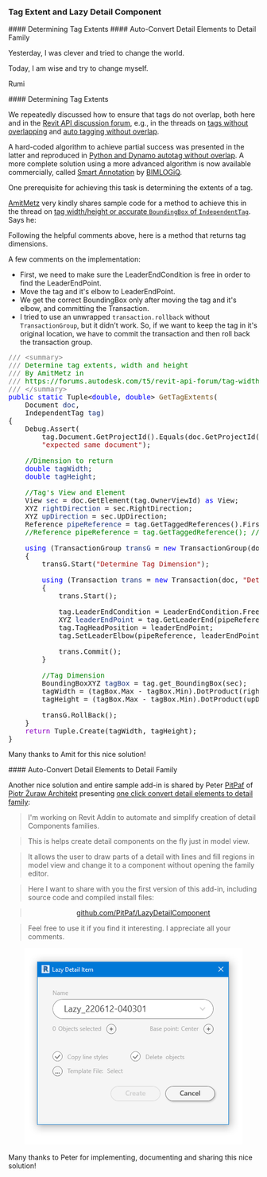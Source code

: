 <head>
<meta http-equiv="Content-Type" content="text/html; charset=utf-8">
<link rel="stylesheet" type="text/css" href="bc.css">
<script src="https://cdn.rawgit.com/google/code-prettify/master/loader/run_prettify.js" type="text/javascript"></script>
</head>

<!---

- Tag Width/Height or Accurate BoundingBox of IndependentTag
  https://forums.autodesk.com/t5/revit-api-forum/tag-width-height-or-accurate-boundingbox-of-independenttag/m-p/11274095

- not trivial to solve: tags without Overlapping
  https://forums.autodesk.com/t5/revit-api-forum/tags-without-overlapping/m-p/11275579

- Auto Tagging without overlap
  https://forums.autodesk.com/t5/revit-api-forum/auto-tagging-without-overlap/td-p/9996808
  
- Python and Dynamo Autotag Without Overlap
  https://thebuildingcoder.typepad.com/blog/2021/02/splits-persona-collector-region-tag-modification.html#5

- OS add-in One click convert detail elements to Detail Family
  https://forums.autodesk.com/t5/revit-api-forum/one-click-convert-detail-elements-to-detail-family/td-p/11230155
  
  Peter [PitPaf](https://forums.autodesk.com/t5/user/viewprofilepage/user-id/12564927) of [Piotr Żuraw Architekt](https://www.zurawarchitekt.pl)

One click convert detail elements to Detail Family
Hi All, I'm working on Revit Addin to automate and simplify creation of detail Components families.

This is going to help create detail components on fly just in model view.

My goal is to allow user to draw parts of detail with lines and fill regions in model view and change it to component without opening family editor.

Here I want to share with you first version of this Add-in. Source code and compiled install files:

https://github.com/PitPaf/LazyDetailComponent

Feel free to use it if you find it interesting. I appreciate all your comments

twitter:

 the #RevitAPI @AutodeskForge @AutodeskRevit #bim #DynamoBim #ForgeDevCon 

&ndash;
...

linkedin:

#bim #DynamoBim #ForgeDevCon #Revit #API #IFC #SDK #AI #VisualStudio #Autodesk #AEC #adsk

the [Revit API discussion forum](http://forums.autodesk.com/t5/revit-api-forum/bd-p/160) thread

<center>
<img src="img/" alt="" title="" width="600" height=""/>
<p style="font-size: 80%; font-style:italic"></p>
</center>

-->

### Tag Extent and Lazy Detail Component


####<a name="2"></a> Determining Tag Extents
####<a name="3"></a> Auto-Convert Detail Elements to Detail Family

<p class="quote">Yesterday, I was clever and tried to change the world.</p>
<p class="quote">Today, I am wise and try to change myself.</p>
<p class="author">Rumi</p>

####<a name="2"></a> Determining Tag Extents

We repeatedly discussed how to ensure that tags do not overlap, both here and in
the [Revit API discussion forum](http://forums.autodesk.com/t5/revit-api-forum/bd-p/160),
e.g., in the threads
on [tags without overlapping](https://forums.autodesk.com/t5/revit-api-forum/tags-without-overlapping/m-p/11275579)
and [auto tagging without overlap](https://forums.autodesk.com/t5/revit-api-forum/auto-tagging-without-overlap/td-p/9996808).

A hard-coded algorithm to achieve partial success was presented in the latter and reproduced 
in [Python and Dynamo autotag without overlap](https://thebuildingcoder.typepad.com/blog/2021/02/splits-persona-collector-region-tag-modification.html#5).
A more complete solution using a more advanced algorithm is now available commercially,
called [Smart Annotation](https://bimlogiq.com/products/smart-annotataion) by [BIMLOGiQ](https://bimlogiq.com).

One prerequisite for achieving this task is determining the extents of a tag.

[AmitMetz](https://forums.autodesk.com/t5/user/viewprofilepage/user-id/9455666) very
kindly shares sample code for a method to achieve this in the thread
on [tag width/height or accurate `BoundingBox` of `IndependentTag`](https://forums.autodesk.com/t5/revit-api-forum/tag-width-height-or-accurate-boundingbox-of-independenttag/m-p/11274095).
Says he:
 
Following the helpful comments above, here is a method that returns tag dimensions.

A few comments on the implementation:

- First, we need to make sure the LeaderEndCondition is free in order to find the LeaderEndPoint.
- Move the tag and it's elbow to LeaderEndPoint.
- We get the correct BoundingBox only after moving the tag and it's elbow, and committing the Transaction.
- I tried to use an unwrapped `transaction.rollback` without `TransactionGroup`, but it didn't work.
  So, if we want to keep the tag in it's original location, we have to commit the transaction and then roll back the transaction group.

<pre class="code">
<span style="color:gray;">///</span><span style="color:green;">&nbsp;</span><span style="color:gray;">&lt;</span><span style="color:gray;">summary</span><span style="color:gray;">&gt;</span>
<span style="color:gray;">///</span><span style="color:green;">&nbsp;Determine&nbsp;tag&nbsp;extents,&nbsp;width&nbsp;and&nbsp;height</span>
<span style="color:gray;">///</span><span style="color:green;">&nbsp;By&nbsp;AmitMetz&nbsp;in&nbsp;</span>
<span style="color:gray;">///</span><span style="color:green;">&nbsp;https://forums.autodesk.com/t5/revit-api-forum/tag-width-height-or-accurate-boundingbox-of-independenttag/m-p/11274095</span>
<span style="color:gray;">///</span><span style="color:green;">&nbsp;</span><span style="color:gray;">&lt;/</span><span style="color:gray;">summary</span><span style="color:gray;">&gt;</span>
<span style="color:blue;">public</span>&nbsp;<span style="color:blue;">static</span>&nbsp;Tuple&lt;<span style="color:blue;">double</span>,&nbsp;<span style="color:blue;">double</span>&gt;&nbsp;<span style="color:#74531f;">GetTagExtents</span>(
&nbsp;&nbsp;&nbsp;&nbsp;Document&nbsp;<span style="color:#1f377f;">doc</span>,&nbsp;
&nbsp;&nbsp;&nbsp;&nbsp;IndependentTag&nbsp;<span style="color:#1f377f;">tag</span>)
{
&nbsp;&nbsp;&nbsp;&nbsp;Debug.Assert(
&nbsp;&nbsp;&nbsp;&nbsp;&nbsp;&nbsp;&nbsp;&nbsp;tag.Document.GetProjectId().Equals(doc.GetProjectId()),&nbsp;
&nbsp;&nbsp;&nbsp;&nbsp;&nbsp;&nbsp;&nbsp;&nbsp;<span style="color:#a31515;">&quot;expected&nbsp;same&nbsp;document&quot;</span>);
 
&nbsp;&nbsp;&nbsp;&nbsp;<span style="color:green;">//Dimension&nbsp;to&nbsp;return</span>
&nbsp;&nbsp;&nbsp;&nbsp;<span style="color:blue;">double</span>&nbsp;<span style="color:#1f377f;">tagWidth</span>;
&nbsp;&nbsp;&nbsp;&nbsp;<span style="color:blue;">double</span>&nbsp;<span style="color:#1f377f;">tagHeight</span>;
 
&nbsp;&nbsp;&nbsp;&nbsp;<span style="color:green;">//Tag&#39;s&nbsp;View&nbsp;and&nbsp;Element</span>
&nbsp;&nbsp;&nbsp;&nbsp;View&nbsp;<span style="color:#1f377f;">sec</span>&nbsp;=&nbsp;doc.GetElement(tag.OwnerViewId)&nbsp;<span style="color:blue;">as</span>&nbsp;View;
&nbsp;&nbsp;&nbsp;&nbsp;XYZ&nbsp;<span style="color:#1f377f;">rightDirection</span>&nbsp;=&nbsp;sec.RightDirection;
&nbsp;&nbsp;&nbsp;&nbsp;XYZ&nbsp;<span style="color:#1f377f;">upDirection</span>&nbsp;=&nbsp;sec.UpDirection;
&nbsp;&nbsp;&nbsp;&nbsp;Reference&nbsp;<span style="color:#1f377f;">pipeReference</span>&nbsp;=&nbsp;tag.GetTaggedReferences().First();
&nbsp;&nbsp;&nbsp;&nbsp;<span style="color:green;">//Reference&nbsp;pipeReference&nbsp;=&nbsp;tag.GetTaggedReference();&nbsp;//Older&nbsp;Revit&nbsp;Version</span>
 
&nbsp;&nbsp;&nbsp;&nbsp;<span style="color:blue;">using</span>&nbsp;(TransactionGroup&nbsp;<span style="color:#1f377f;">transG</span>&nbsp;=&nbsp;<span style="color:blue;">new</span>&nbsp;TransactionGroup(doc))
&nbsp;&nbsp;&nbsp;&nbsp;{
&nbsp;&nbsp;&nbsp;&nbsp;&nbsp;&nbsp;&nbsp;&nbsp;transG.Start(<span style="color:#a31515;">&quot;Determine&nbsp;Tag&nbsp;Dimension&quot;</span>);
 
&nbsp;&nbsp;&nbsp;&nbsp;&nbsp;&nbsp;&nbsp;&nbsp;<span style="color:blue;">using</span>&nbsp;(Transaction&nbsp;<span style="color:#1f377f;">trans</span>&nbsp;=&nbsp;<span style="color:blue;">new</span>&nbsp;Transaction(doc,&nbsp;<span style="color:#a31515;">&quot;Determine&nbsp;Tag&nbsp;Dimension&quot;</span>))
&nbsp;&nbsp;&nbsp;&nbsp;&nbsp;&nbsp;&nbsp;&nbsp;{
&nbsp;&nbsp;&nbsp;&nbsp;&nbsp;&nbsp;&nbsp;&nbsp;&nbsp;&nbsp;&nbsp;&nbsp;trans.Start();
 
&nbsp;&nbsp;&nbsp;&nbsp;&nbsp;&nbsp;&nbsp;&nbsp;&nbsp;&nbsp;&nbsp;&nbsp;tag.LeaderEndCondition&nbsp;=&nbsp;LeaderEndCondition.Free;
&nbsp;&nbsp;&nbsp;&nbsp;&nbsp;&nbsp;&nbsp;&nbsp;&nbsp;&nbsp;&nbsp;&nbsp;XYZ&nbsp;<span style="color:#1f377f;">leaderEndPoint</span>&nbsp;=&nbsp;tag.GetLeaderEnd(pipeReference);
&nbsp;&nbsp;&nbsp;&nbsp;&nbsp;&nbsp;&nbsp;&nbsp;&nbsp;&nbsp;&nbsp;&nbsp;tag.TagHeadPosition&nbsp;=&nbsp;leaderEndPoint;
&nbsp;&nbsp;&nbsp;&nbsp;&nbsp;&nbsp;&nbsp;&nbsp;&nbsp;&nbsp;&nbsp;&nbsp;tag.SetLeaderElbow(pipeReference,&nbsp;leaderEndPoint);
 
&nbsp;&nbsp;&nbsp;&nbsp;&nbsp;&nbsp;&nbsp;&nbsp;&nbsp;&nbsp;&nbsp;&nbsp;trans.Commit();
&nbsp;&nbsp;&nbsp;&nbsp;&nbsp;&nbsp;&nbsp;&nbsp;}
 
&nbsp;&nbsp;&nbsp;&nbsp;&nbsp;&nbsp;&nbsp;&nbsp;<span style="color:green;">//Tag&nbsp;Dimension</span>
&nbsp;&nbsp;&nbsp;&nbsp;&nbsp;&nbsp;&nbsp;&nbsp;BoundingBoxXYZ&nbsp;<span style="color:#1f377f;">tagBox</span>&nbsp;=&nbsp;tag.get_BoundingBox(sec);
&nbsp;&nbsp;&nbsp;&nbsp;&nbsp;&nbsp;&nbsp;&nbsp;tagWidth&nbsp;=&nbsp;(tagBox.Max&nbsp;-&nbsp;tagBox.Min).DotProduct(rightDirection);
&nbsp;&nbsp;&nbsp;&nbsp;&nbsp;&nbsp;&nbsp;&nbsp;tagHeight&nbsp;=&nbsp;(tagBox.Max&nbsp;-&nbsp;tagBox.Min).DotProduct(upDirection);
 
&nbsp;&nbsp;&nbsp;&nbsp;&nbsp;&nbsp;&nbsp;&nbsp;transG.RollBack();
&nbsp;&nbsp;&nbsp;&nbsp;}
&nbsp;&nbsp;&nbsp;&nbsp;<span style="color:#8f08c4;">return</span>&nbsp;Tuple.Create(tagWidth,&nbsp;tagHeight);
}
</pre>

Many thanks to Amit for this nice solution!

####<a name="3"></a> Auto-Convert Detail Elements to Detail Family

Another nice solution and entire sample add-in is shared by
Peter [PitPaf](https://forums.autodesk.com/t5/user/viewprofilepage/user-id/12564927) of [Piotr Żuraw Architekt](https://www.zurawarchitekt.pl)
presenting [one click convert detail elements to detail family](https://forums.autodesk.com/t5/revit-api-forum/one-click-convert-detail-elements-to-detail-family/td-p/11230155):

> I'm working on Revit Addin to automate and simplify creation of detail Components families.

> This is helps create detail components on the fly just in model view.

> It allows the user to draw parts of a detail with lines and fill regions in model view and change it to a component without opening the family editor.

> Here I want to share with you the first version of this add-in, including source code and compiled install files:

> <p style="text-align:center"><a href="https://github.com/PitPaf/LazyDetailComponent">github.com/PitPaf/LazyDetailComponent</a></p>

> Feel free to use it if you find it interesting. I appreciate all your comments.

<center>
<img src="img/lazy_detail_component.png" alt="Lazy detail component" title="Lazy detail component" width="438"/> <!-- 438 -->
</center>

Many thanks to Peter for implementing, documenting and sharing this nice solution!
